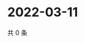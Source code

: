 # 2022-03-11

共 0 条

<!-- BEGIN WEIBO -->
<!-- 最后更新时间 Fri Mar 11 2022 15:14:06 GMT+0800 (China Standard Time) -->

<!-- END WEIBO -->
